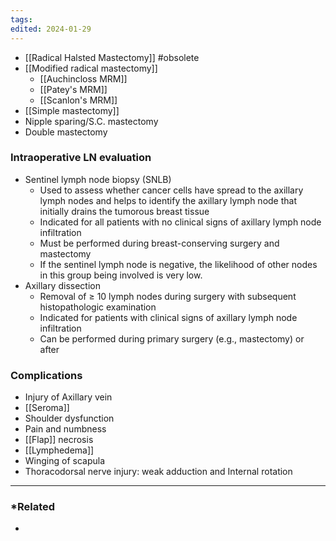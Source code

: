 ```yaml
---
tags: 
edited: 2024-01-29
---
```

- [[Radical Halsted Mastectomy]] #obsolete 
- [[Modified radical mastectomy]] 
	- [[Auchincloss MRM]]
	- [[Patey's MRM]] 
	- [[Scanlon's MRM]] 
- [[Simple mastectomy]] 
- Nipple sparing/S.C. mastectomy
- Double mastectomy

### Intraoperative LN evaluation
- Sentinel lymph node biopsy (SNLB)
	- Used to assess whether cancer cells have spread to the axillary lymph nodes and helps to identify the axillary lymph node that initially drains the tumorous breast tissue 
	- Indicated for all patients with no clinical signs of axillary lymph node infiltration
	- Must be performed during breast-conserving surgery and mastectomy
	- If the sentinel lymph node is negative, the likelihood of other nodes in this group being involved is very low.
- Axillary dissection
	- Removal of ≥ 10 lymph nodes during surgery with subsequent histopathologic examination
	- Indicated for patients with clinical signs of axillary lymph node infiltration
	- Can be performed during primary surgery (e.g., mastectomy) or after 

### Complications
- Injury of Axillary vein
- [[Seroma]]
- Shoulder dysfunction
- Pain and numbness
- [[Flap]] necrosis
- [[Lymphedema]]
- Winging of scapula
- Thoracodorsal nerve injury: weak adduction and Internal rotation 

---
### *Related
- 